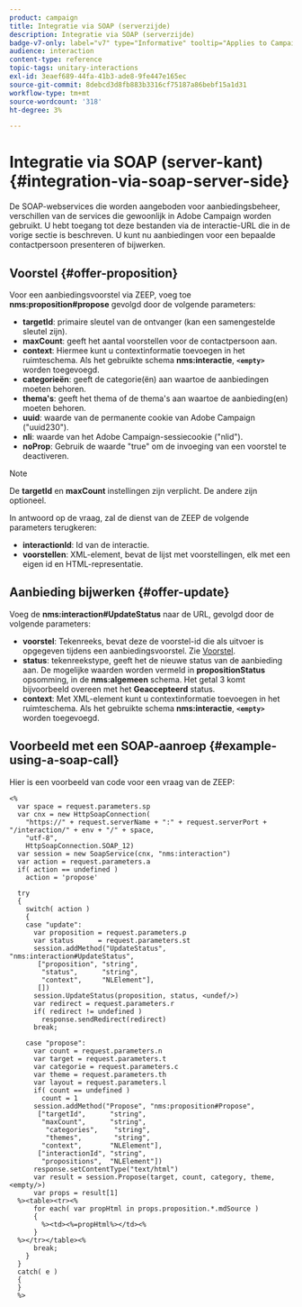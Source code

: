 ```yaml
---
product: campaign
title: Integratie via SOAP (serverzijde)
description: Integratie via SOAP (serverzijde)
badge-v7-only: label="v7" type="Informative" tooltip="Applies to Campaign Classic v7 only"
audience: interaction
content-type: reference
topic-tags: unitary-interactions
exl-id: 3eaef689-44fa-41b3-ade8-9fe447e165ec
source-git-commit: 8debcd3d8fb883b3316cf75187a86bebf15a1d31
workflow-type: tm+mt
source-wordcount: '318'
ht-degree: 3%

---
```


# Integratie via SOAP (server-kant){#integration-via-soap-server-side}



De SOAP-webservices die worden aangeboden voor aanbiedingsbeheer, verschillen van de services die gewoonlijk in Adobe Campaign worden gebruikt. U hebt toegang tot deze bestanden via de interactie-URL die in de vorige sectie is beschreven. U kunt nu aanbiedingen voor een bepaalde contactpersoon presenteren of bijwerken.

## Voorstel {#offer-proposition}

Voor een aanbiedingsvoorstel via ZEEP, voeg toe **nms:proposition#propose** gevolgd door de volgende parameters:

* **targetId**: primaire sleutel van de ontvanger (kan een samengestelde sleutel zijn).
* **maxCount**: geeft het aantal voorstellen voor de contactpersoon aan.
* **context**: Hiermee kunt u contextinformatie toevoegen in het ruimteschema. Als het gebruikte schema **nms:interactie**, **`<empty>`** worden toegevoegd.
* **categorieën**: geeft de categorie(ën) aan waartoe de aanbiedingen moeten behoren.
* **thema&#39;s**: geeft het thema of de thema&#39;s aan waartoe de aanbieding(en) moeten behoren.
* **uuid**: waarde van de permanente cookie van Adobe Campaign (&quot;uuid230&quot;).
* **nli**: waarde van het Adobe Campaign-sessiecookie (&quot;nlid&quot;).
* **noProp**: Gebruik de waarde &quot;true&quot; om de invoeging van een voorstel te deactiveren.

>[!NOTE]
>
>De **targetId** en **maxCount** instellingen zijn verplicht. De andere zijn optioneel.

In antwoord op de vraag, zal de dienst van de ZEEP de volgende parameters terugkeren:

* **interactionId**: Id van de interactie.
* **voorstellen**: XML-element, bevat de lijst met voorstellingen, elk met een eigen id en HTML-representatie.

## Aanbieding bijwerken {#offer-update}

Voeg de **nms:interaction#UpdateStatus** naar de URL, gevolgd door de volgende parameters:

* **voorstel**: Tekenreeks, bevat deze de voorstel-id die als uitvoer is opgegeven tijdens een aanbiedingsvoorstel. Zie [Voorstel](#offer-proposition).
* **status**: tekenreekstype, geeft het de nieuwe status van de aanbieding aan. De mogelijke waarden worden vermeld in **propositionStatus** opsomming, in de **nms:algemeen** schema. Het getal 3 komt bijvoorbeeld overeen met het **Geaccepteerd** status.
* **context**: Met XML-element kunt u contextinformatie toevoegen in het ruimteschema. Als het gebruikte schema **nms:interactie**, **`<empty>`** worden toegevoegd.

## Voorbeeld met een SOAP-aanroep {#example-using-a-soap-call}

Hier is een voorbeeld van code voor een vraag van de ZEEP:

```
<%
  var space = request.parameters.sp
  var cnx = new HttpSoapConnection(
    "https://" + request.serverName + ":" + request.serverPort + "/interaction/" + env + "/" + space,
    "utf-8",
    HttpSoapConnection.SOAP_12)
  var session = new SoapService(cnx, "nms:interaction")
  var action = request.parameters.a
  if( action == undefined )
    action = 'propose'

  try
  {
    switch( action )
    {
    case "update":
      var proposition = request.parameters.p
      var status      = request.parameters.st
      session.addMethod("UpdateStatus", "nms:interaction#UpdateStatus",
       ["proposition", "string",
        "status",      "string",
        "context",     "NLElement"],
       [])
      session.UpdateStatus(proposition, status, <undef/>)
      var redirect = request.parameters.r
      if( redirect != undefined )
        response.sendRedirect(redirect)
      break;

    case "propose":
      var count = request.parameters.n
      var target = request.parameters.t
      var categorie = request.parameters.c
      var theme = request.parameters.th
      var layout = request.parameters.l
      if( count == undefined )
        count = 1
      session.addMethod("Propose", "nms:proposition#Propose",
       ["targetId",      "string",
        "maxCount",      "string",
         "categories",    "string",
         "themes",        "string",
        "context",       "NLElement"],
       ["interactionId", "string",
        "propositions",  "NLElement"])
      response.setContentType("text/html")
      var result = session.Propose(target, count, category, theme, <empty/>)
      var props = result[1]
  %><table><tr><%
      for each( var propHtml in props.proposition.*.mdSource )
      {
        %><td><%=propHtml%></td><%
      }
  %></tr></table><%
      break;
    }
  }
  catch( e )
  {
  }
  %>
```

